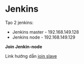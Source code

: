 # Jenkins

Tạo 2 jenkins:
- Jenkins master - 192.168.149.128
- Jenkins node - 192.168.149.129

**Join Jenkin-node**

Link hướng dẫn
[join slave](https://www.youtube.com/watch?v=fphtfmAsfhU)

